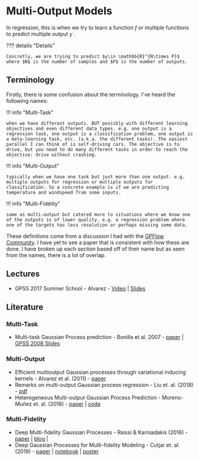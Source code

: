 # Multi-Output Models 

In regression, this is when we try to learn a function $f$ or multiple functions to predict multiple output $y$ .

??? details "Details"
    
    Concretly, we are trying to predict $y\in \mathbb{R}^{N\times P}$ where $N$ is the number of samples and $P$ is the number of outputs.

## Terminology 

Firstly, there is some confusion about the terminology. I've heard the following names:

!!! info "Multi-Task"

    when we have different outputs. BUT possibly with different learning objectives and even different data types. e.g. one output is a regression task, one output is a classification problem, one output is a meta-learning task, etc. (a.k.a. the different tasks). The easiest parallel I can think of is self-driving cars. The objective is to drive, but you need to do many different tasks in order to reach the objective: drive without crashing.

!!! info "Multi-Output"

    typically when we have one task but just more than one output. e.g. multiple outputs for regression or multiple outputs for classification. So a concrete example is if we are predicting temperature and windspeed from some inputs.

!!! info "Multi-Fidelity"

    same as multi-output but catered more to situations where we know one of the outputs is of lower quality. e.g. a regression problem where one of the targets has less resolution or perhaps missing some data.

These definitions come from a discussion I had with the [GPFlow Community](https://gpflow.slack.com/archives/C144SAH60/p1588941862010600). I have yet to see a paper that is consistent with how these are done. I have broken up each section based off of their name but as seen from the names, there is a lot of overlap.


## Lectures

* GPSS 2017 Summer School - Alvarez - [Video](https://youtu.be/ttgUJtVJthA) | [Slides](http://gpss.cc/gpss17/slides/multipleOutputGPs.pdf)

## Literature

### Multi-Task

* Multi-task Gaussian Process prediction - Bonilla et al. 2007 - [paper](https://papers.nips.cc/paper/3189-multi-task-gaussian-process-prediction) | [GPSS 2008 Slides](http://gpss.cc/bark08/slides/3%20williams.pdf)

### Multi-Output

* Efficient multioutput Gaussian processes through variational inducing kernels - Alvarez et al. (2011) - [paper](http://proceedings.mlr.press/v9/alvarez10a.html) 
* Remarks on multi-output Gaussian process regression - Liu et. al. (2018) - [pdf](http://memetic-computing.org/publication/journal/MOGP_Remarks.pdf)
* Heterogeneous Multi-output Gaussian Process Prediction - Moreno-Muñez et. al. (2018) - [paper](https://arxiv.org/abs/1805.07633) | [code](https://github.com/pmorenoz/HetMOGP)

### Multi-Fidelity

* Deep Multi-fidelity Gaussian Processes - Raissi & Karniadakis (2016) - [paper](https://arxiv.org/abs/1604.07484) | [blog](https://maziarraissi.github.io/research/4_multifidelity_modeling/) | 
* Deep Gaussian Processes for Multi-fidelity Modeling - Cutjar et. al. (2019) - [paper](https://arxiv.org/abs/1903.07320) | [notebook](https://github.com/amzn/emukit/tree/master/emukit/examples/multi_fidelity_dgp) | [poster](http://kurtcutajar.com/pres/bdl_poster.pdf)